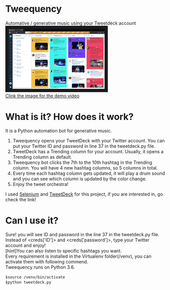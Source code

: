 # Tweequency
Automative / generative music using your Tweetdeck account<br/>
<a href="https://vimeo.com/user27717826/review/317746274/18ece97984" target="_blank"><img src="ScreenShot.png" 
alt="IMAGE ALT TEXT HERE" width="300" border="10" /></a><br/>
[Clink the image for the demo video](https://vimeo.com/user27717826/review/317746274/18ece97984)

# What is it? How does it work?
It is a Python automation bot for generative music.<br/>

1. Tweequency opens your TweetDeck with your Twitter account. You can put your Twitter ID and password in line 37 in the tweetdeck.py file.<br/>
2. TweetDeck has a Trending column for your account. Usually, it opens a Trending column as default. <br/>
3. Tweequency bot clicks the 7th to the 10th hashtag in the Trending column. You will have 4 new hashtag columns, so 5 columns in total.<br/>
4. Every time each hashtag column gets updated, it will play a drum sound and you can see which column is updated by the color change.<br/>
5. Enjoy the tweet orchestra!<br/>

I used [Selenium](https://www.guru99.com/selenium-tutorial.html) and [TweetDeck](https://tweetdeck.twitter.com/) for this project, if you are interested in, go check the link!

# Can I use it?
Sure! you will see ID and password in the line 37 in the tweetdeck.py file.<br/> Instead of <creds['ID']> and <creds['password']>, type your Twitter account and enjoy!<br/>
[hint]You can also listen to specific hashtags you want.<br/>
Every requirement is installed in the Virtualenv folder(/venv), you can activate them with following commend.<br/>
Tweequency runs on Python 3.6.<br/>
```
$source /venv/bin/activate
$python tweetdeck.py
```
